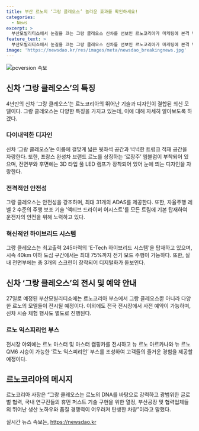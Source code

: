 ```yaml
---
title: 부산 르노의 ‘그랑 클레오스’ 놀라운 효과를 확인하세요!
categories:
  - News
excerpt: >
  부산모빌리티쇼에서 눈길을 끄는 그랑 클레오스 신차를 선보인 르노코리아가 마케팅에 본격 뛰어들고 있다. 이번 신차는 넓은 공간과 안전 기능, 그리고 혁신적인 하이브리드 시스템으로 주목을 받았다. 르노코리아는 전시장 외에서도 시승 체험을 제공하며 관심을 끌 계획이다. 르노코리아 사장은 그랑 콜레오스는 혁신과 협력으로 탄생한 차량이라며 자부심을 드러냈다. 신차에 이어 르노의 다른 모델들도 전시되며 관람객들의 이목을 사로잡고 있다.
feature_text: >
  부산모빌리티쇼에서 눈길을 끄는 그랑 클레오스 신차를 선보인 르노코리아가 마케팅에 본격 뛰어들고 있다. 이번 신차는 넓은 공간과 안전 기능, 그리고 혁신적인 하이브리드 시스템으로 주목을 받았다. 르노코리아는 전시장 외에서도 시승 체험을 제공하며 관심을 끌 계획이다. 르노코리아 사장은 그랑 콜레오스는 혁신과 협력으로 탄생한 차량이라며 자부심을 드러냈다. 신차에 이어 르노의 다른 모델들도 전시되며 관람객들의 이목을 사로잡고 있다.
image: 'https://newsdao.kr/res/images/meta/newsdao_breakingnews.jpg'
---
```


<p><img src="https://newsdao.kr/res/images/meta/newsdao_breakingnews.jpg" alt="pcversion 속보" /></p>

<h2 data-ke-size="size26">신차 ‘그랑 클레오스’의 특징</h2>

<p data-ke-size="size16">4년만의 신차 ‘그랑 클레오스’는 르노코리아의 뛰어난 기술과 디자인이 결합된 최신 모델이다. 그랑 클레오스는 다양한 특징을 가지고 있는데, 이에 대해 자세히 알아보도록 하겠다.</p>

<h3>다이내믹한 디자인</h3>

<p data-ke-size="size16">신차 ‘그랑 클레오스’는 이름에 걸맞게 넓은 뒷좌석 공간과 넉넉한 트렁크 적재 공간을 자랑한다. 또한, 프랑스 완성차 브랜드 르노를 상징하는 ‘로장주’ 엠블럼이 부착되어 있으며, 전면부와 후면에는 3D 타입 풀 LED 램프가 장착되어 있어 눈에 띄는 디자인을 자랑한다.</p>

<h3>전격적인 안전성</h3>

<p data-ke-size="size16">그랑 클레오스는 안전성을 강조하며, 최대 31개의 ADAS를 제공한다. 또한, 자율주행 레벨 2 수준의 주행 보조 기술 '액티브 드라이버 어시스트'를 모든 트림에 기본 탑재하여 운전자의 안전을 위해 노력하고 있다.</p>

<h3>혁신적인 하이브리드 시스템</h3>

<p data-ke-size="size16">그랑 클레오스는 최고출력 245마력의 'E-Tech 하이브리드 시스템'을 탑재하고 있으며, 시속 40km 이하 도심 구간에서는 최대 75%까지 전기 모드 주행이 가능하다. 또한, 실내 전면부에는 총 3개의 스크린이 장착되어 디지털화가 돋보인다.</p>

<h2 data-ke-size="size26">신차 ‘그랑 클레오스’의 전시 및 예약 안내</h2>

<p data-ke-size="size16">27일로 예정된 부산모빌리티쇼에는 르노코리아 부스에서 그랑 클레오스뿐 아니라 다양한 르노의 모델들이 전시될 예정이다. 이외에도 전국 전시장에서 사전 예약이 가능하며, 신차 시승 체험 행사도 별도로 진행된다.</p>

<h3>르노 익스피리언 부스</h3>

<p data-ke-size="size16">전시장 야외에는 르노 마스터 및 마스터 캠핑카를 전시하고 뉴 르노 아르카나와 뉴 르노 QM6 시승이 가능한 ‘르노 익스피리언’ 부스를 조성하여 고객들의 즐거운 경험을 제공할 예정이다.</p>

<h2 data-ke-size="size26">르노코리아의 메시지</h2>

<p data-ke-size="size16">르노코리아 사장은 “그랑 클레오스는 르노의 DNA를 바탕으로 강력하고 광범위한 글로벌 협력, 국내 연구진들의 휴먼 퍼스트 기술 구현을 위한 열정, 부산공장 및 협력업체들의 뛰어난 생산 노하우와 품질 경쟁력이 어우러져 탄생한 차량”이라고 말했다.</p>
실시간 뉴스 속보는, <a href="https://newsdao.kr" rel="dofollow">https://newsdao.kr</a>


